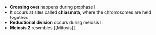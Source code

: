 - **Crossing over** happens during prophase I.
- It occurs at sites called **chiasmata**, where the chromosomes are held together.
- **Reductional division** occurs during meiosis I.
- **Meiosis 2** resembles [[Mitosis]].